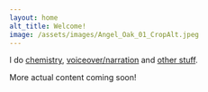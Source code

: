 ```yaml
---
layout: home
alt_title: Welcome!
image: /assets/images/Angel_Oak_01_CropAlt.jpeg
---
```


I do [chemistry](/chemistry.md), [voiceover/narration](/vo.md) and [other stuff](otherstuff.md).

More actual content coming soon!
